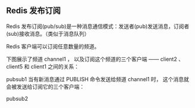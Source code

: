 ## Redis 发布订阅
Redis 发布订阅(pub/sub)是一种消息通信模式：发送者(pub)发送消息，订阅者(sub)接收消息。（类似于消息队列）

Redis 客户端可以订阅任意数量的频道。

下图展示了频道 channel1 ， 以及订阅这个频道的三个客户端 —— client2 、 client5 和 client1 之间的关系：

pubsub1
当有新消息通过 PUBLISH 命令发送给频道 channel1 时， 这个消息就会被发送给订阅它的三个客户端：

pubsub2
